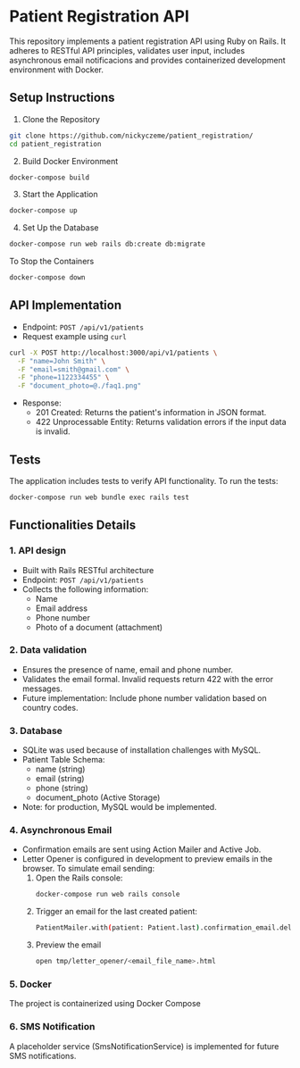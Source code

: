 # Patient Registration API

This repository implements a patient registration API using Ruby on Rails. It adheres to RESTful API principles, validates user input, includes asynchronous email notificacions and provides containerized development environment with Docker. 

## Setup Instructions 
1. Clone the Repository
```bash
git clone https://github.com/nickyczeme/patient_registration/
cd patient_registration
```
2. Build Docker Environment
```bash
docker-compose build
```
3. Start the Application
```bash
docker-compose up
```
4. Set Up the Database
```bash
docker-compose run web rails db:create db:migrate
```
To Stop the Containers
```bash
docker-compose down
```

## API Implementation 
- Endpoint: ```POST /api/v1/patients```
- Request example using ```curl```
```bash
curl -X POST http://localhost:3000/api/v1/patients \
  -F "name=John Smith" \
  -F "email=smith@gmail.com" \
  -F "phone=1122334455" \
  -F "document_photo=@./faq1.png"
```
- Response:
  - 201 Created: Returns the patient's information in JSON format.
  - 422 Unprocessable Entity: Returns validation errors if the input data is invalid.
 
## Tests
The application includes tests to verify API functionality. To run the tests:
```bash
docker-compose run web bundle exec rails test
```

## Functionalities Details
### 1. API design
- Built with Rails RESTful architecture
- Endpoint: ```POST /api/v1/patients```
- Collects the following information:
  - Name
  - Email address
  - Phone number
  - Photo of a document (attachment)

### 2. Data validation
- Ensures the presence of name, email and phone number.
- Validates the email formal.
  Invalid requests return 422 with the error messages.
- Future implementation: Include phone number validation based on country codes.

### 3. Database
- SQLite was used because of installation challenges with MySQL.
- Patient Table Schema:
  - name (string)
  - email (string)
  - phone (string)
  - document_photo (Active Storage)
- Note: for production, MySQL would be implemented.

### 4. Asynchronous Email
- Confirmation emails are sent using Action Mailer and Active Job.
- Letter Opener is configured in development to preview emails in the browser.
To simulate email sending:
  1. Open the Rails console:
     ```bash
     docker-compose run web rails console
     ```
  2. Trigger an email for the last created patient:
     ```bash
     PatientMailer.with(patient: Patient.last).confirmation_email.deliver_now
     ```
  3. Preview the email
     ```bash
     open tmp/letter_opener/<email_file_name>.html
     ```

### 5. Docker
The project is containerized using Docker Compose

### 6. SMS Notification
A placeholder service (SmsNotificationService) is implemented for future SMS notifications.

